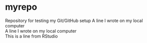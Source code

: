 # myrepo
Repository for testing my Git/GitHub setup
A line I wrote on my local computer  
A line I wrote on my local computer  
This is a line from RStudio